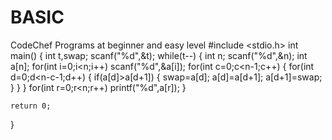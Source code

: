 # BASIC
CodeChef Programs at beginner and easy level
#include <stdio.h>
int main()
{
    int t,swap;
    scanf("%d",&t);
    while(t--)
    {
        int n;
        scanf("%d",&n);
        int a[n];
        for(int i=0;i<n;i++)
        scanf("%d",&a[i]);
        for(int c=0;c<n-1;c++)
        {
            for(int d=0;d<n-c-1;d++)
            {
                if(a[d]>a[d+1])
            {
                swap=a[d];
                a[d]=a[d+1];
                a[d+1]=swap;
            }
            }
        }
        for(int r=0;r<n;r++)
        printf("%d",a[r]);
    }

    return 0;
}
